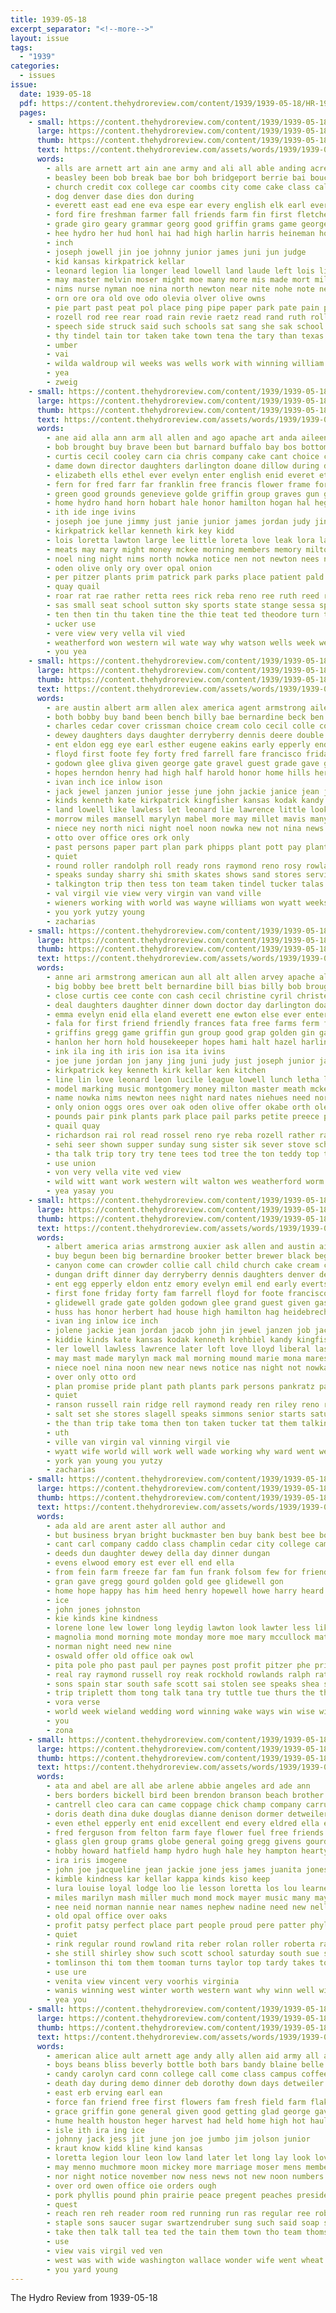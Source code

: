 ```yaml
---
title: 1939-05-18
excerpt_separator: "<!--more-->"
layout: issue
tags:
  - "1939"
categories:
  - issues
issue:
  date: 1939-05-18
  pdf: https://content.thehydroreview.com/content/1939/1939-05-18/HR-1939-05-18.pdf
  pages:
    - small: https://content.thehydroreview.com/content/1939/1939-05-18/small/HR-1939-05-18-01.jpg
      large: https://content.thehydroreview.com/content/1939/1939-05-18/large/HR-1939-05-18-01.jpg
      thumb: https://content.thehydroreview.com/content/1939/1939-05-18/thumbnails/HR-1939-05-18-01.jpg
      text: https://content.thehydroreview.com/assets/words/1939/1939-05-18/HR-1939-05-18-01.txt
      words:
        - alls are arnett art ain ane army and ali all able anding acres ach apa arlie aregood agnes area ales
        - beasley been bob break bae bor boh bridgeport berrie bai boucher bernardine born bruce but band beatrice burg barling back bonds barnard burns best basket bess barn ball business bus bom
        - church credit cox college car coombs city come cake class cal care clase comes comin christian christene charles cam child
        - dog denver dase dies don during
        - everett east ead ene eva espe ear every english elk earl ever ela exe enid eral
        - ford fire freshman farmer fall friends farm fin first fletcher friday filling from fore felton farms fitzpatrick fears fran fair found frost for frances friend ference fred
        - grade giro geary grammar georg good griffin grams game george golden gitt grain glee goes gate gat
        - hee hydro her hud honl hai had high harlin harris heineman honor horn him hyde home house hoger hatfield huron harold hampshire hamilton higa hamp heart has hinton
        - inch
        - joseph jowell jin joe johnny junior james juni jun judge
        - kid kansas kirkpatrick kellar
        - leonard legion lia longer lead lowell land laude left lois line lee lie last lone lynn lege letha
        - may master melvin moser might moe many more mis made mort miles music milton miller men march marcrum man middle most matter mule mules mat miss mcguire marcella
        - nims nurse nyman noe nina north newton near nite nohe note nees nese nest nea new noth not night nao
        - orn ore ora old ove odo olevia olver olive owns
        - pie part past peat pol place ping pipe paper park pate pain patsy pound pete pet present popp post pitzer page people
        - rozell rod ree rear road rain revie raetz read rand ruth roll raney reno roy record russell
        - speech side struck said such schools sat sang she sak school stucky sesser sai schoo state still senior show surprise shields solar severe short see standing student saturday set second smith station saa signal sting strong sea states sit shed son sunday standard seas stan sisto
        - thy tindel tain tor taken take town tena the tary than texas tie too tue tran talen till tira tan them then toward tone towns
        - umber
        - vai
        - wilda waldroup wil weeks was wells work with winning william won werle wan whale wide wolf wes whelan ways wing way will wate williams walkin watson west war
        - yea
        - zweig
    - small: https://content.thehydroreview.com/content/1939/1939-05-18/small/HR-1939-05-18-02.jpg
      large: https://content.thehydroreview.com/content/1939/1939-05-18/large/HR-1939-05-18-02.jpg
      thumb: https://content.thehydroreview.com/content/1939/1939-05-18/thumbnails/HR-1939-05-18-02.jpg
      text: https://content.thehydroreview.com/assets/words/1939/1939-05-18/HR-1939-05-18-02.txt
      words:
        - ane aid alla ann arm all allen and ago apache art anda aileen ave are armstrong american angele
        - bob brought buy brave been but barnard buffalo bay bos bottom barn bill bee belt bell beatrice barley burg burton bout box big bangs boys both bach bobby breeding baldwin bernardine best bette baby beasley bank bering balt billy beas
        - curtis cecil cooley carn cia chris company cake cant choice county carey came clas cope clinton cho cause come chern cotton cyril charles christi col cash cream city crail clan close con content clase class christmas caw christine
        - dame down director daughters darlington doane dillow during daughter dinner dress deal dea doctor dreamer dolores day dee duce
        - elizabeth ells ethel ever evelyn enter english enid everet ettel eve everett estock ene every
        - fern for fred farr far franklin free francis flower frame ford fair fine flansburg first farms floyd frances forth from frost finan found fos fish floor farm forty french
        - green good grounds genevieve golde griffin group graves gun grace golden gave gold grade grammar
        - home hydro hand horn hobart hale honor hamilton hogan hal heger happy high han has heineman harold harry hing her had held hazel harvey hope housekeeper horse havel hatfield hammer hold hopes harlin heriford
        - ith ide inge ivins
        - joseph joe june jimmy just janie junior james jordan judy jing juni
        - kirkpatrick kellar kenneth kirk key kidd
        - lois loretta lawton large lee little loreta love leak lora lass leland lowell ling letter leonard leech live last lin lessard los league lloyd lucile lorett left loe lodge leach lis let letha
        - meats may mary might money mckee morning members memory milton master margaret maxine mee majors mae miler mare montgomery made matt marion melis most miller miss many
        - noel ning night nims north nowka notice nen not newton nees now neighbors noes need
        - oden olive only ory over opal onion
        - per pitzer plants prim patrick park parks place patient pald pack precise president peel pail purple present pair pent poet pere public piney pounds pott paul partridge
        - quay quail
        - roar rat rae rather retta rees rick reba reno ree ruth reed ridenour russell rozell rage ran rave rain read ring
        - sas small seat school sutton sky sports state stange sessa speaker silk stove spies stans smith sung standing sewing sang sake seer see second seems sine sister sturgill sap set summer show student ser speech sean special sincere sleep strange she sunday sao son shone senior stare service
        - ten then tin thu taken tine the thie teat ted theodore turn thi talk talkington times trip table take teacher thomas top than tree teddy terrel tear texas trio ton teese
        - ucker use
        - vere view very vella vil vied
        - weatherford won western wil wate way why watson wells week wee wayne winners water wild will was well weather with wool work winnings west waller went walton want
        - you yea
    - small: https://content.thehydroreview.com/content/1939/1939-05-18/small/HR-1939-05-18-03.jpg
      large: https://content.thehydroreview.com/content/1939/1939-05-18/large/HR-1939-05-18-03.jpg
      thumb: https://content.thehydroreview.com/content/1939/1939-05-18/thumbnails/HR-1939-05-18-03.jpg
      text: https://content.thehydroreview.com/assets/words/1939/1939-05-18/HR-1939-05-18-03.txt
      words:
        - are austin albert arm allen alex america agent armstrong aileen alway all and
        - both bobby buy band been bench billy bae bernardine beck ben bert bowyer brewer baby begun back barber bring black beasley bea business buckmaster boys better but big bunch born bridgeport bryan butler
        - charles cedar cover crissman choice cream colo cecil colle cook cate carney come cope cousin carl cobb colorado college candy church call cox can charlie child caller circle city colony crowder
        - dewey daughters days daughter derryberry dennis deere double drift done dalke ditmore desire during dinner demo denver dan day dungan dale
        - ent eldon egg eye earl esther eugene eakins early epperly end ever entz emory emil evelyn
        - floyd first foote fey forty fred farrell fare francisco friday from for few froese frank fix fone full fam fort farm field
        - godown glee gliva given george gate gravel guest grade gave getting golden grand ghering glad grant gas glidewell
        - hopes herndon henry had high half harold honor home hills herbert heidebrecht hopewell hinton hipps her haan harlin holden house happy has harmon hamilton hydro huss hart harris hearty
        - ivan inch ice inlow ison
        - jack jewel janzen junior jesse june john jackie janice jean job jim jordan jacob jolene jin jones joe
        - kinds kenneth kate kirkpatrick kingfisher kansas kodak kandy krehbiel kiddie
        - land lowell like lawless let leonard lie lawrence little look life lloyd leither landers light later liberal lew lewis letter last lyle
        - morrow miles mansell marylyn mabel more may millet mavis many mast mccorkle marion monds mash miss martha made music morning mound mildred mis mason mona monday marie martin miller melvin
        - niece ney north nici night noel noon nowka new not nina news near notice
        - otto over office ores ork only
        - past persons paper part plan park phipps plant pott pay plants price point pump pleasant proud path pride paul per public promise pitzer pankratz
        - quiet
        - round roller randolph roll ready rons raymond reno rosy rowland robertson robert rink russell ray rain ren records riley rell ridge roy
        - speaks sunday sharry shi smith skates shows sand stores service sith sung she sylvester schmidt sigers start simpson school sell stock showers spring such saturday seems sale senior salt send slagell seeds san spies sunda shanks sue standard sons sun summer still see short stange set sam saw shower speech shown station states starts son steck sister sparks simmons study shary shorty
        - talkington trip then tess ton team taken tindel tucker talas taff thomas till tour the twa taki than toward thiessen them take taylor
        - val virgil vie view very virgin van vand ville
        - wieners working with world was wayne williams won wyatt weeks wand well ward wade wildman went weatherford will worlds wife work week
        - you york yutzy young
        - zacharias
    - small: https://content.thehydroreview.com/content/1939/1939-05-18/small/HR-1939-05-18-04.jpg
      large: https://content.thehydroreview.com/content/1939/1939-05-18/large/HR-1939-05-18-04.jpg
      thumb: https://content.thehydroreview.com/content/1939/1939-05-18/thumbnails/HR-1939-05-18-04.jpg
      text: https://content.thehydroreview.com/assets/words/1939/1939-05-18/HR-1939-05-18-04.txt
      words:
        - anne ari armstrong american aun all alt allen arvey apache als ane alto aid aileen age angerer are aki art ave able ander and ago ath
        - big bobby bee brett belt bernardine bill bias billy bob brought bette beasley both best been baby bottom buffalo breeze baldwin bank bis box bay beatrice bell boys but breeding buy bet barn barrows boy barnard
        - close curtis cee conte con cash cecil christine cyril christene christmas coe come carmen cad class crail coney carr cons cases cat cares charles cake company cooley city cena county coma comes cotton cook
        - deal daughters daughter dinner down doctor day darlington doane dine during dae deer dolores dillow dres debar dreamer
        - emma evelyn enid ella eland everett ene ewton else ever enter ethel everet east english every ean
        - fala for first friend friendly frances fata free farms ferm fine fish flansburg fore farr ford fie francis fred frees fair forth forest frost fern friday frame farm fed from french floyd floor franklin far
        - griffins gregg game griffin gun group good grap golden gin gate grace gene gibson glee gave golde green given grade genevieve gold
        - hanlon her horn hold housekeeper hopes hami halt hazel harlin heer honor hope happy hatfield harold hamilton hereford hom hoa hues had home harry hammer hes house hot hogan has high heineman hayne held hydro ham hobart heger heine harvey
        - ink ila ing ith iris ion isa ita ivins
        - joe june jordan jon jany jing juni judy just joseph junior james jun jimmy
        - kirkpatrick key kenneth kirk kellar ken kitchen
        - line lin love leonard leon lucile league lowell lunch letha loreta lloyd little lois left lawton large lora lee learned loretta leak letter
        - model marking music montgomery money milton master meath mckeegan maxine millet mills marjorie most many meo more mary meats mckee margaret majors may members miss miller made memory maki marriage melvin mand
        - name nowka nims newton nees night nard nates niehues need norman ning now newcomb nega not nan noel
        - only onion oggs ores over oak oden olive offer okabe orth olevia opal ore off
        - pounds pair pink plants park place pail parks petite preece pies patient president paul phipps phi pro per phe pase pal pillow pipe patrick pay pitzer purple pla peg poi
        - quail quay
        - richardson rai rol read rossel reno rye reba rozell rather rayo rein ree rayon rain ran ras record russell root roar rio reo ruth reasons rial raetz royall
        - sehi seer shown supper sunday sung sister sik sever stove sch speaker sos son sutton senior she sak schoo seth small sea strange sar show sewing service sincere special see sud second set seng schools scout shi spies speech sake say saleen sao standard school stange sing swing shone sees state sang summer soll states stunz scott seems sturgill smith susie shand
        - tha talk trip tory try tene tees tod tree the ton teddy top tite tei test ted team terrel talkington tan trio tart tye theodore then turn texas thu take tindel teacher times than thomas ten tucker
        - use union
        - von very vella vite ved view
        - wild witt want work western wilt walton wes weatherford worm wil won wells well wayne will wheat waller wit wen went west wees watson winners weather way was wry winnings with wallan week why
        - yea yasay you
    - small: https://content.thehydroreview.com/content/1939/1939-05-18/small/HR-1939-05-18-05.jpg
      large: https://content.thehydroreview.com/content/1939/1939-05-18/large/HR-1939-05-18-05.jpg
      thumb: https://content.thehydroreview.com/content/1939/1939-05-18/thumbnails/HR-1939-05-18-05.jpg
      text: https://content.thehydroreview.com/assets/words/1939/1939-05-18/HR-1939-05-18-05.txt
      words:
        - albert america arias armstrong auxier ask allen and austin aileen alex arkansas arm all are agent atler alva
        - buy begun been big bernardine brooker better brewer black began beas billy butler ben back blue bill baby barbe both bench bring bobby band bert business bryan beck bowyer bridgeport beasley boys born bunch
        - canyon come can crowder collie call child church cake cream college caller charlie circle crissman cecil city colony carney colorado cover choice carl cedar col charles cook cousin cope care
        - dungan drift dinner day derryberry dennis daughters denver desire days dewey daughter deere double dalke dan done del during ditmore dale dine
        - ent egg epperly eldon entz emory evelyn emil end early everts ever esther eye eugene earl
        - first fone friday forty fam farrell floyd for foote francisco field fare froese from fred few fort full fix furnish frank
        - glidewell grade gate golden godown glee grand guest given gas gravel gave glad grant good ghering
        - huss has honor herbert had house high hamilton hag heidebrecht hart harris hearty herndon her half henry heine hills held hopewell hae hinton hydro harold hipps homa happy home hopes harlin harmony height harrow holden heinen
        - ivan ing inlow ice inch
        - jolene jackie jean jordan jacob john jin jewel janzen job jack jim june johns junior joe jones janice jesse
        - kiddie kinds kate kansas kodak kenneth krehbiel kandy kingfisher kirkpatrick
        - ler lowell lawless lawrence later loft love lloyd liberal last lew lewis life like landers let look leonard
        - may mast made marylyn mack mal morning mound marie mona mares monday martin melvin mis miles miss martha mash mabel music marion mason miller mansell morrow mavis many millet
        - niece noel nina noon new near news notice nas night not nowka
        - over only otto ord
        - plan promise pride plant path plants park persons pankratz part pleasant phipps price pery paul point pitzer past pitter public pipe pay pees paper per pump
        - quiet
        - ranson russell rain ridge rell raymond ready ren riley reno rent rink robert roll records round randolph rowland roller rayn roy robertson rosy ray rade
        - salt set she stores slagell speaks simmons senior starts saturday sai showers stange smith short steck sharry son such schult sylvester san shows service sunday sister stock schmidt sine send shown sparks sale sons seed sung states sam spies standard sell shorty sue study seems spring summer saw see speech sun school sigers start sand skates
        - the than trip take toma then ton taken tucker tat them talkington taylor thomas tour texas taff team till thiessen toward
        - uth
        - ville van virgin val vinning virgil vie
        - wyatt wife world will work well wade working why ward went weeks week weatherford wiener wildman won wieners wayne williams with was worlds
        - york yan young you yutzy
        - zacharias
    - small: https://content.thehydroreview.com/content/1939/1939-05-18/small/HR-1939-05-18-06.jpg
      large: https://content.thehydroreview.com/content/1939/1939-05-18/large/HR-1939-05-18-06.jpg
      thumb: https://content.thehydroreview.com/content/1939/1939-05-18/thumbnails/HR-1939-05-18-06.jpg
      text: https://content.thehydroreview.com/assets/words/1939/1939-05-18/HR-1939-05-18-06.txt
      words:
        - ada ald are arent aster all author and
        - but business bryan bright buckmaster ben buy bank best bee book been bate beeny bir bird better both basket
        - cant carl company caddo class champlin cedar city college came church chloe cee county counsel
        - deeds dun daughter dewey della day dinner dungan
        - evens elwood emory est ever ell end ella
        - from fein farm freeze far fam fun frank folsom few for friends fran farley
        - gran gave gregg gourd golden gold gee glidewell gon
        - home hope happy has him heed henry hopewell howe harry heard hambelton hydro hone heron half her had
        - ice
        - john jones johnston
        - kie kinds kine kindness
        - lorene lone lew lower long leydig lawton look lawter less like
        - magnolia mond morning mote monday more moe mary mccullock matter many mas mar may miss mire march members miller mckee mis man
        - norman night need new nine
        - oswald offer old office oak owl
        - pita pole pho past paul per paynes post profit pitzer phe price paper present poe
        - real ray raymond russell roy reak rockhold rowlands ralph rat
        - sons spain star south safe scott sai stolen see speaks shea sis station senior school service sunday sincere son sun sou sunda smith second
        - trip triplett thom tong talk tana try tuttle tue thurs the than
        - vora verse
        - world week wieland wedding word winning wake ways win wise will woodrow with want walter
        - you
        - zona
    - small: https://content.thehydroreview.com/content/1939/1939-05-18/small/HR-1939-05-18-07.jpg
      large: https://content.thehydroreview.com/content/1939/1939-05-18/large/HR-1939-05-18-07.jpg
      thumb: https://content.thehydroreview.com/content/1939/1939-05-18/thumbnails/HR-1939-05-18-07.jpg
      text: https://content.thehydroreview.com/assets/words/1939/1939-05-18/HR-1939-05-18-07.txt
      words:
        - ata and abel are all abe arlene abbie angeles ard ade ann
        - bers borders bickell bird been brendon branson beach brother barber but barbara books bobby billy butler book boys bradley blackwell both blue banks barn bead browne brummett brown business bel blakley
        - cantrell cleo cara can came coppage chick champ company carruth cline child carl colorado church curnutt chamber cost carlyle cora city course close con claude chapel cox colle carolyn class
        - doris death dina duke douglas dianne denison dormer detweiler daughter day during dorothy dinner
        - even ethel epperly ent enid excellent end every eldred ella egg ecord emerson ellen eloise eve elston
        - fred ferguson from felton farm faye flower fuel free friends fields first farley famous finley few frost freeman friday frank frankie far for fost
        - glass glen group grams globe general going gregg givens gourd gas grain given gene grade guy garden
        - hobby howard hatfield hamp hydro hugh hale hey hampton hearty henry hence houston hudson hot high hume hafer horn holt hayer home homa has her harvey held hees hughes heeger hand homer had health hamilton
        - ira iris imogene
        - john joe jacqueline jean jackie jone jess james juanita jones johnston junior jimmie
        - kimble kindness kar kellar kappa kinds kiso keep
        - lura louise loyal lodge loo lie lesson loretta los lou learned lookeba lassiter long letter lulu longer loy live lacy luck list lucius last land lines line loren league larger lee label lara
        - miles marilyn mash miller much mond mock mayer music many may mary must moser mills miss mead melba mae most morning method mat margie men money mow made marylin monday more
        - nee neid norman nannie near names nephew nadine need new nell neidhart night now not neal norma note niehues nor
        - old opal office over oaks
        - profit patsy perfect place part people proud pere patter phyllis phipps phi paw park piano past perrin pita pope pack pro
        - quiet
        - rink regular round rowland rita reber rolan roller roberta rain ret rachael russell rally roley raymond remark rex ruth room rocks rais rich river rus reading randle record ringler richard richert rivers rozell roll records read
        - she still shirley show such scott school saturday south sue stores style stamps salt sin sat sun sant send speech sane signs soon sell song sunday shown see single schantz ship smooth smith springs susie sien start son saving sund san saar schoo second
        - tomlinson thi tom them tooman turns taylor top tardy takes town times thu teacher thelma thomsen tap talkington thomas try treasure tones ton the texas tough
        - use ure
        - venita view vincent very voorhis virginia
        - wanis winning west winter worth western want why winn well will work whitley world wedding weather won wood weatherford white week weeks was went winona with
        - yea you
    - small: https://content.thehydroreview.com/content/1939/1939-05-18/small/HR-1939-05-18-08.jpg
      large: https://content.thehydroreview.com/content/1939/1939-05-18/large/HR-1939-05-18-08.jpg
      thumb: https://content.thehydroreview.com/content/1939/1939-05-18/thumbnails/HR-1939-05-18-08.jpg
      text: https://content.thehydroreview.com/assets/words/1939/1939-05-18/HR-1939-05-18-08.txt
      words:
        - american alice ault arnett age andy ally allen aid army all april angry are ade alley ast and anda
        - boys beans bliss beverly bottle both bars bandy blaine belle best beasley brown big bui been browne bal beery block bring bryan bacon boucher betty business blakley baxter boy ball bridge brothers but board bag born balance baptist bleach
        - candy carolyn card conn college call come class campus coffee can came chet costner corn center course crystal city church corner campbell clerk council close con cal coombs collins choice car county carver caddo cream clarence
        - death day during demo dinner deb dorothy down days detweiler dan done dios daughter
        - east erb erving earl ean
        - force fan friend free first flowers fam fresh field farm flakes farley from faye friends friday fate former fancy felton forget founds frost fight full for few farmer fee
        - grace griffin gone general given good getting glad george gave guide grave guthrie group gallon gracie grams
        - hume health houston heger harvest had held home high hot haul hes honorable hearty hedge homes hydro hand homa has hennie heart hamburger husband henke her heard hea hattie him hires
        - isle ith ira ing ice
        - johnny jack jess jit june jon joe jumbo jim jolson junior
        - kraut know kidd kline kind kansas
        - loretta legion lour leon low land later let long lay look love large lura lee leghorn louisa leeth laundry live list les lois lard lunch lake loving lite like lank
        - may menno muchmore moon mickey more marriage moser mens members much mix mile most marshall mar mine market many meal means miss miles made
        - nor night notice november now ness news not new noon numbers nell nally nims ning norman ney
        - over ord owen office oie orders ough
        - pork phyllis pound phin prairie peace pregent peaches president poteau pink pro pitcher pearl pick pay pail pleasant phillip people present purchase perfect pipe pope powell paul pure pastor patsy pot proud pears power passage pounds
        - quest
        - reach ren reh reader room red running run ras regular ree robert rogers russian ridenour rat rose ruth rooney race roy reason rice rink
        - staple sons saucer sugar swartzendruber sung such said soap shine servin school sang sincere sin saturday sale special stove selling see south still short soon supply subject schantz service she shall stay sell son stand sunday sick silver sor salmon super slemp seen samples salt state
        - take then talk tall tea ted the tain them town tho team thomson tock than thing thomas
        - use
        - view vais virgil ved ven
        - west was with wide washington wallace wonder wife went wheat world waters winner white why warner win walter week wagon william will watch while warm wash
        - you yard young
---
```


The Hydro Review from 1939-05-18

<!--more-->

